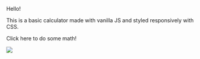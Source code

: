 Hello! 

This is a basic calculator made with vanilla JS and styled responsively with CSS. 

Click here to do some math!

![](https://tenor.com/Sbuk.gif)